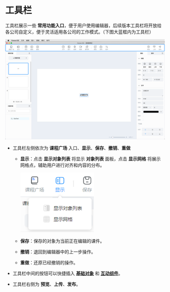 # 工具栏

工具栏展示一些 **常用功能入口**，便于用户使用编辑器，后续版本工具栏将开放给各公司自定义，便于灵活适用各公司的工作模式。（下图大蓝框内为工具栏）

![工具栏](img/tools.png)

- 工具栏左侧依次为 **课程广场** 入口、**显示**、**保存**、**撤销**、**重做**

    - **显示**：点击 **显示对象列表** 将显示 **对象列表** 面板，点击 **显示网格** 将展示网格点，辅助用户进行对齐和内容的分布。

        ![显示](img/display.png)

    - **保存**：保存的对象为当前正在编辑的课件。
    - **撤销**：退回到编辑器中的上一步操作。
    - **重做**：还原已经撤销的操作。

- 工具栏中间的按钮可以快捷插入 [**基础对象**]((tools/object/index.md)) 和 [**互动组件**](tools/component/index.md)。

- 工具栏右侧为 **预览**、**上传**、**发布**。
